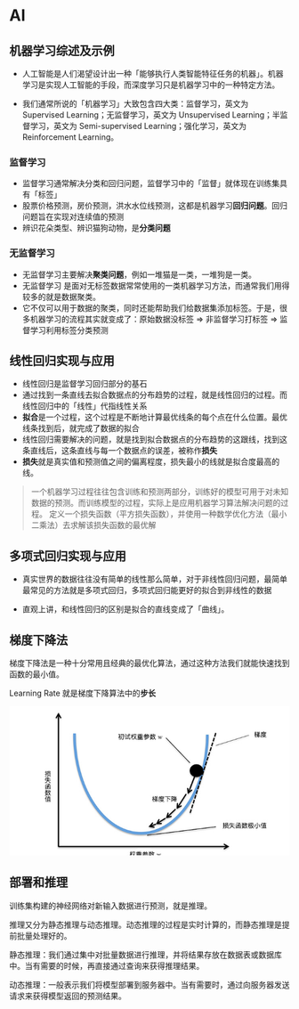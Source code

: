 # AI

## 机器学习综述及示例

- 人工智能是人们渴望设计出一种「能够执行人类智能特征任务的机器」。机器学习是实现人工智能的手段，而深度学习只是机器学习中的一种特定方法。

- 我们通常所说的「机器学习」大致包含四大类：监督学习，英文为 Supervised Learning；无监督学习，英文为 Unsupervised Learning；半监督学习，英文为 Semi-supervised Learning；强化学习，英文为 Reinforcement Learning。

### 监督学习

- 监督学习通常解决分类和回归问题，监督学习中的「监督」就体现在训练集具有「标签」
- 股票价格预测，房价预测，洪水水位线预测，这都是机器学习**回归问题**。回归问题旨在实现对连续值的预测
- 辨识花朵类型、辨识猫狗动物，是**分类问题**

### 无监督学习

- 无监督学习主要解决**聚类问题**，例如一堆猫是一类，一堆狗是一类。
- 无监督学习 是面对无标签数据常常使用的一类机器学习方法，而通常我们用得较多的就是数据聚类。
- 它不仅可以用于数据的聚类，同时还能帮助我们给数据集添加标签。于是，很多机器学习的流程其实就变成了：原始数据没标签 => 非监督学习打标签 => 监督学习利用标签分类预测

## 线性回归实现与应用

- 线性回归是监督学习回归部分的基石
- 通过找到一条直线去拟合数据点的分布趋势的过程，就是线性回归的过程。而线性回归中的「线性」代指线性关系
- **拟合**是一个过程，这个过程是不断地计算最优线条的每个点在什么位置。最优线条找到后，就完成了数据的拟合
- 线性回归需要解决的问题，就是找到拟合数据点的分布趋势的这跟线，找到这条直线后，这条直线与每一个数据点的误差，被称作**损失**
- **损失**就是真实值和预测值之间的偏离程度，损失最小的线就是拟合度最高的线。

> 一个机器学习过程往往包含训练和预测两部分，训练好的模型可用于对未知数据的预测。而训练模型的过程，实际上是应用机器学习算法解决问题的过程。
> 定义一个损失函数（平方损失函数），并使用一种数学优化方法（最小二乘法）去求解该损失函数的最优解

## 多项式回归实现与应用

- 真实世界的数据往往没有简单的线性那么简单，对于非线性回归问题，最简单最常见的方法就是多项式回归，多项式回归能更好的拟合到非线性的数据

- 直观上讲，和线性回归的区别是拟合的直线变成了「曲线」。

## 梯度下降法

梯度下降法是一种十分常用且经典的最优化算法，通过这种方法我们就能快速找到函数的最小值。

Learning Rate 就是梯度下降算法中的**步长**

![梯度下降](./梯度下降.jpg)

## 部署和推理

训练集构建的神经网络对新输入数据进行预测，就是推理。

推理又分为静态推理与动态推理。动态推理的过程是实时计算的，而静态推理是提前批量处理好的。

静态推理：我们通过集中对批量数据进行推理，并将结果存放在数据表或数据库中。当有需要的时候，再直接通过查询来获得推理结果。

动态推理：一般表示我们将模型部署到服务器中。当有需要时，通过向服务器发送请求来获得模型返回的预测结果。

